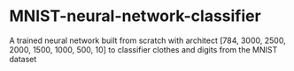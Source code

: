 # MNIST-neural-network-classifier
A trained neural network built from scratch with architect [784, 3000, 2500, 2000, 1500, 1000, 500, 10] to classifier clothes and digits from the MNIST dataset 
